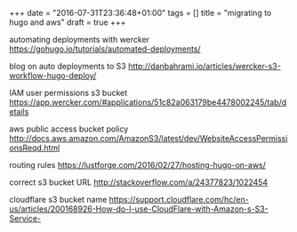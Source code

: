 +++
date = "2016-07-31T23:36:48+01:00"
tags = []
title = "migrating to hugo and aws"
draft = true
+++

automating deployments with wercker
https://gohugo.io/tutorials/automated-deployments/

blog on auto deployments to S3
http://danbahrami.io/articles/wercker-s3-workflow-hugo-deploy/

IAM user permissions s3 bucket
https://app.wercker.com/#applications/51c82a063179be4478002245/tab/details

aws public access bucket policy
http://docs.aws.amazon.com/AmazonS3/latest/dev/WebsiteAccessPermissionsReqd.html

routing rules
https://lustforge.com/2016/02/27/hosting-hugo-on-aws/

correct s3 bucket URL
http://stackoverflow.com/a/24377823/1022454

cloudflare s3 bucket name
https://support.cloudflare.com/hc/en-us/articles/200168926-How-do-I-use-CloudFlare-with-Amazon-s-S3-Service-
